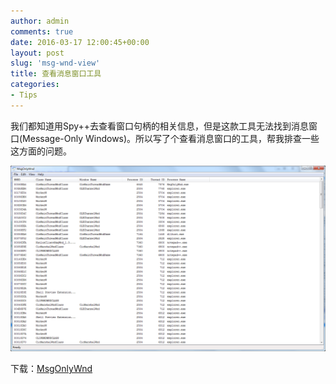 ```yaml
---
author: admin
comments: true
date: 2016-03-17 12:00:45+00:00
layout: post
slug: 'msg-wnd-view'
title: 查看消息窗口工具
categories:
- Tips
---
```


我们都知道用Spy++去查看窗口句柄的相关信息，但是这款工具无法找到消息窗口(Message-Only Windows)。所以写了个查看消息窗口的工具，帮我排查一些这方面的问题。

[![20160317120246](/uploads/2016/03/20160317120246.png)](/uploads/2016/03/20160317120246.png)

下载：[MsgOnlyWnd](/uploads/2016/03/MsgOnlyWnd.zip)